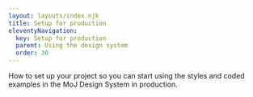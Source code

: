 ```yaml
---
layout: layouts/index.njk
title: Setup for production
eleventyNavigation:
  key: Setup for production
  parent: Using the design system
  order: 30
---
```


How to set up your project so you can start using the styles and coded examples in the MoJ Design System in production.
